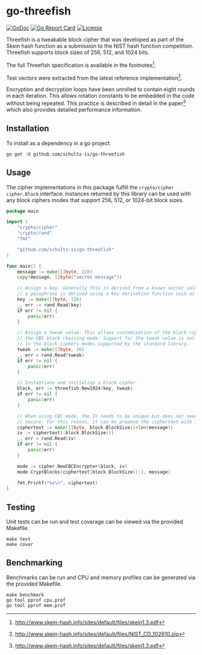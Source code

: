 # go-threefish

[![GoDoc](https://godoc.org/github.com/schultz-is/go-threefish?status.svg)](https://pkg.go.dev/github.com/schultz-is/go-threefish)
[![Go Report Card](https://goreportcard.com/badge/github.com/schultz-is/go-threefish)](https://goreportcard.com/report/github.com/schultz-is/go-threefish)
[![License](https://img.shields.io/github/license/schultz-is/go-threefish)](./LICENSE)

Threefish is a tweakable block cipher that was developed as part of the Skein
hash function as a submission to the NIST hash function competition. Threefish
supports block sizes of 256, 512, and 1024 bits.

The full Threefish specification is available in the footnotes[^1].

Test vectors were extracted from the latest reference implementation[^2].

Encryption and decryption loops have been unrolled to contain eight rounds in
each iteration. This allows rotation constants to be embedded in the code
without being repeated. This practice is described in detail in the paper[^1]
which also provides detailed performance information.

[^1]: http://www.skein-hash.info/sites/default/files/skein1.3.pdf
[^2]: http://www.skein-hash.info/sites/default/files/NIST_CD_102610.zip

## Installation

To install as a dependency in a go project:

```console
go get -U github.com/schultz-is/go-threefish
```

## Usage

The cipher implementations in this package fulfill the `crypto/cipher`
`cipher.Block` interface. Instances returned by this library can be used with
any block ciphers modes that support 256, 512, or 1024-bit block sizes.

```go
package main

import (
	"crypto/cipher"
	"crypto/rand"
	"fmt"

	"github.com/schultz-is/go-threefish"
)

func main() {
	message := make([]byte, 128)
	copy(message, []byte("secret message"))

	// Assign a key. Generally this is derived from a known secret value. Often
	// a passphrase is derived using a key derivation function such as PBKDF2.
	key := make([]byte, 128)
	_, err := rand.Read(key)
	if err != nil {
		panic(err)
	}

	// Assign a tweak value. This allows customization of the block cipher as in
	// the UBI block chaining mode. Support for the tweak value is not available
	// in the block ciphers modes supported by the standard library.
	tweak := make([]byte, 16)
	_, err = rand.Read(tweak)
	if err != nil {
		panic(err)
	}

	// Instantiate and initialize a block cipher.
	block, err := threefish.New1024(key, tweak)
	if err != nil {
		panic(err)
	}

	// When using CBC mode, the IV needs to be unique but does not need to be
	// secure. For this reason, it can be prepend the ciphertext with it.
	ciphertext := make([]byte, block.BlockSize()+len(message))
	iv := ciphertext[:block.BlockSize()]
	_, err = rand.Read(iv)
	if err != nil {
		panic(err)
	}

	mode := cipher.NewCBCEncrypter(block, iv)
	mode.CryptBlocks(ciphertext[block.BlockSize():], message)

	fmt.Printf("%x\n", ciphertext)
}
```

## Testing

Unit tests can be run and test coverage can be viewed via the provided Makefile.

```console
make test
make cover
```

## Benchmarking

Benchmarks can be run and CPU and memory profiles can be generated via the
provided Makefile.

```console
make benchmark
go tool pprof cpu.prof
go tool pprof mem.prof
```
